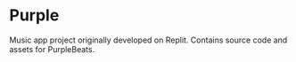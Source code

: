 # Purple
Music app project originally developed on Replit. Contains source code and assets for PurpleBeats.
